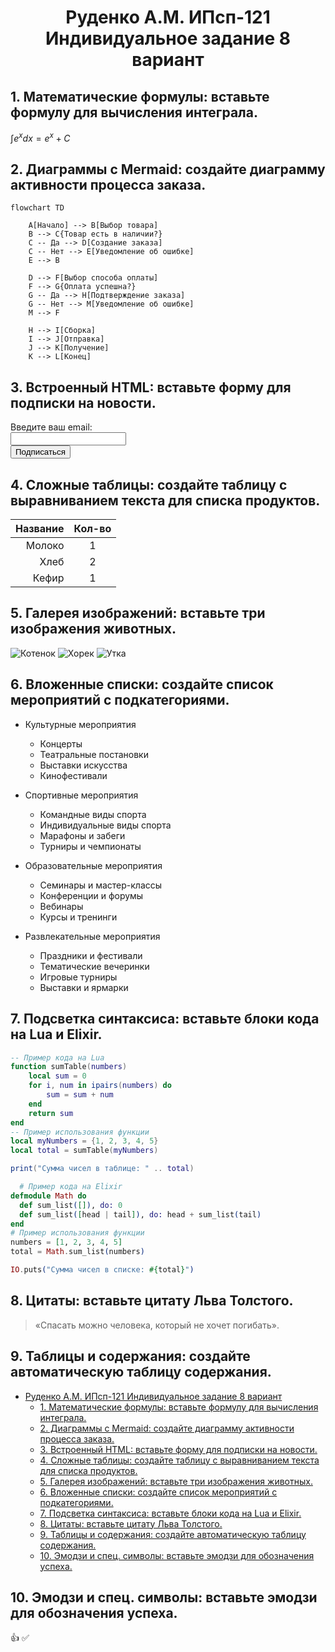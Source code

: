 # <center> Руденко А.М. ИПсп-121 Индивидуальное задание 8 вариант </center>

## 1. Математические формулы: вставьте формулу для вычисления интеграла.

$∫e^x dx = e^x + C$

## 2. Диаграммы с Mermaid: создайте диаграмму активности процесса заказа.

```mermaid
flowchart TD

    A[Начало] --> B[Выбор товара]
    B --> C{Товар есть в наличии?}
    C -- Да --> D[Создание заказа]
    C -- Нет --> E[Уведомление об ошибке]
    E --> B

    D --> F[Выбор способа оплаты]
    F --> G{Оплата успешна?}
    G -- Да --> H[Подтверждение заказа]
    G -- Нет --> M[Уведомление об ошибке]
    M --> F

    H --> I[Сборка]
    I --> J[Отправка]
    J --> K[Получение]    
    K --> L[Конец]
```

## 3. Встроенный HTML: вставьте форму для подписки на новости.

<form>
  <label>Введите ваш email:</label><br>
  <input type="email"><br>
  <input type="submit" value="Подписаться">
</form>

## 4. Сложные таблицы: создайте таблицу с выравниванием текста для списка продуктов.  

|Название|Кол-во|
|--------:|:------:|
|Молоко|1|
|Хлеб|2|
|Кефир|1|

## 5. Галерея изображений: вставьте три изображения животных.
![Котенок](https://i.pinimg.com/564x/51/b9/f5/51b9f5c9deb0f9b088bf2ff1a503f3eb.jpg)
![Хорек](https://i.pinimg.com/564x/de/8d/08/de8d086fc2fd18a22e745395e297acb3.jpg)
![Утка](https://i.pinimg.com/564x/08/72/51/08725151842657a451fa5d16d911009c.jpg)

## 6. Вложенные списки: создайте список мероприятий с подкатегориями.
- Культурные мероприятия
   - Концерты
   - Театральные постановки
   - Выставки искусства
   - Кинофестивали

- Спортивные мероприятия
   - Командные виды спорта
   - Индивидуальные виды спорта
   - Марафоны и забеги
   - Турниры и чемпионаты

- Образовательные мероприятия
   - Семинары и мастер-классы
   - Конференции и форумы
   - Вебинары
   - Курсы и тренинги

- Развлекательные мероприятия
   - Праздники и фестивали
   - Тематические вечеринки
   - Игровые турниры
   - Выставки и ярмарки
  
## 7. Подсветка синтаксиса: вставьте блоки кода на Lua и Elixir.
```lua
-- Пример кода на Lua
function sumTable(numbers)
    local sum = 0
    for i, num in ipairs(numbers) do
        sum = sum + num
    end
    return sum
end
-- Пример использования функции
local myNumbers = {1, 2, 3, 4, 5}
local total = sumTable(myNumbers)

print("Сумма чисел в таблице: " .. total)
```
```elixir
  # Пример кода на Elixir
defmodule Math do
  def sum_list([]), do: 0
  def sum_list([head | tail]), do: head + sum_list(tail)
end
# Пример использования функции
numbers = [1, 2, 3, 4, 5]
total = Math.sum_list(numbers)

IO.puts("Сумма чисел в списке: #{total}")
```
## 8. Цитаты: вставьте цитату Льва Толстого.
> «Спасать можно человека, который не хочет погибать».

## 9.  Таблицы и содержания: создайте автоматическую таблицу содержания.
- [ Руденко А.М. ИПсп-121 Индивидуальное задание 8 вариант ](#-руденко-ам-ипсп-121-индивидуальное-задание-8-вариант-)
  - [1. Математические формулы: вставьте формулу для вычисления интеграла.](#1-математические-формулы-вставьте-формулу-для-вычисления-интеграла)
  - [2. Диаграммы с Mermaid: создайте диаграмму активности процесса заказа.](#2-диаграммы-с-mermaid-создайте-диаграмму-активности-процесса-заказа)
  - [3. Встроенный HTML: вставьте форму для подписки на новости.](#3-встроенный-html-вставьте-форму-для-подписки-на-новости)
  - [4. Сложные таблицы: создайте таблицу с выравниванием текста для списка продуктов.](#4-сложные-таблицы-создайте-таблицу-с-выравниванием-текста-для-списка-продуктов)
  - [5. Галерея изображений: вставьте три изображения животных.](#5-галерея-изображений-вставьте-три-изображения-животных)
  - [6. Вложенные списки: создайте список мероприятий с подкатегориями.](#6-вложенные-списки-создайте-список-мероприятий-с-подкатегориями)
  - [7. Подсветка синтаксиса: вставьте блоки кода на Lua и Elixir.](#7-подсветка-синтаксиса-вставьте-блоки-кода-на-lua-и-elixir)
  - [8. Цитаты: вставьте цитату Льва Толстого.](#8-цитаты-вставьте-цитату-льва-толстого)
  - [9.  Таблицы и содержания: создайте автоматическую таблицу содержания.](#9--таблицы-и-содержания-создайте-автоматическую-таблицу-содержания)
  - [10.  Эмодзи и спец. символы: вставьте эмодзи для обозначения успеха.](#10--эмодзи-и-спец-символы-вставьте-эмодзи-для-обозначения-успеха)

## 10.  Эмодзи и спец. символы: вставьте эмодзи для обозначения успеха.  
:+1: :white_check_mark:
